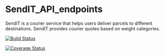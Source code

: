 # SendIT_API_endpoints
SendIT is a courier service that helps users deliver parcels to different destinations. SendIT provides courier quotes based on weight categories.

[![Build Status](https://travis-ci.org/kalsmic/SendIT_API_endpoints.svg?branch=test_env)](https://travis-ci.org/kalsmic/SendIT_API_endpoints)


[![Coverage Status](https://coveralls.io/repos/github/kalsmic/SendIT_API_endpoints/badge.svg?branch=test_env)](https://coveralls.io/github/kalsmic/SendIT_API_endpoints?branch=test_env)